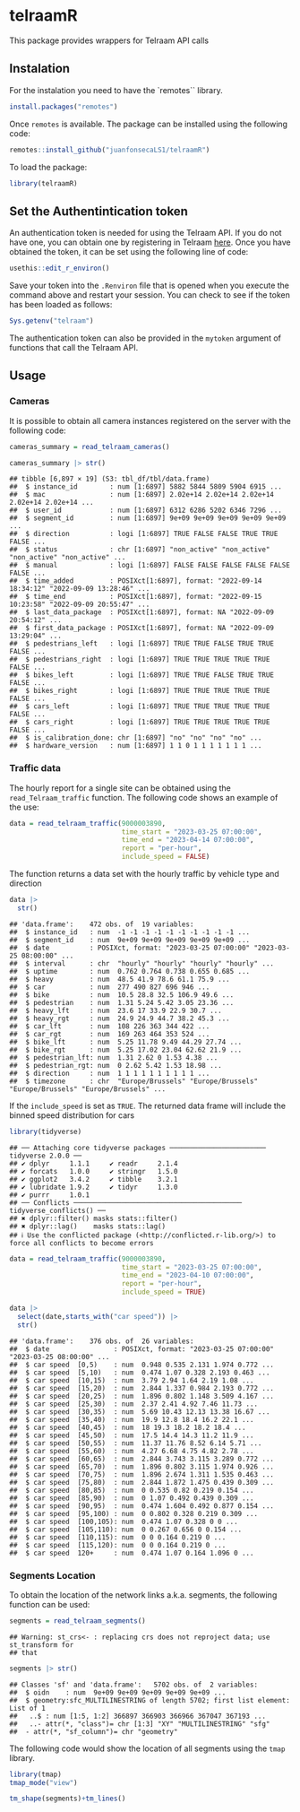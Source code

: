 telraamR
================

This package provides wrappers for Telraam API calls

## Instalation

For the instalation you need to have the \`remotes\`\` library.

``` r
install.packages("remotes")
```

Once `remotes` is available. The package can be installed using the
following code:

``` r
remotes::install_github("juanfonsecaLS1/telraamR")
```

To load the package:

``` r
library(telraamR)
```

## Set the Authentintication token

An authentication token is needed for using the Telraam API. If you do
not have one, you can obtain one by registering in Telraam
[here](https://www.telraam.net/en/register). Once you have obtained the
token, it can be set using the following line of code:

``` r
usethis::edit_r_environ()
```

Save your token into the `.Renviron` file that is opened when you
execute the command above and restart your session. You can check to see
if the token has been loaded as follows:

``` r
Sys.getenv("telraam")
```

The authentication token can also be provided in the `mytoken` argument
of functions that call the Telraam API.

## Usage

### Cameras

It is possible to obtain all camera instances registered on the server
with the following code:

``` r
cameras_summary = read_telraam_cameras()

cameras_summary |> str()
```

    ## tibble [6,897 × 19] (S3: tbl_df/tbl/data.frame)
    ##  $ instance_id        : num [1:6897] 5882 5844 5809 5904 6915 ...
    ##  $ mac                : num [1:6897] 2.02e+14 2.02e+14 2.02e+14 2.02e+14 2.02e+14 ...
    ##  $ user_id            : num [1:6897] 6312 6286 5202 6346 7296 ...
    ##  $ segment_id         : num [1:6897] 9e+09 9e+09 9e+09 9e+09 9e+09 ...
    ##  $ direction          : logi [1:6897] TRUE FALSE FALSE TRUE TRUE FALSE ...
    ##  $ status             : chr [1:6897] "non_active" "non_active" "non_active" "non_active" ...
    ##  $ manual             : logi [1:6897] FALSE FALSE FALSE FALSE FALSE FALSE ...
    ##  $ time_added         : POSIXct[1:6897], format: "2022-09-14 18:34:12" "2022-09-09 13:28:46" ...
    ##  $ time_end           : POSIXct[1:6897], format: "2022-09-15 10:23:58" "2022-09-09 20:55:47" ...
    ##  $ last_data_package  : POSIXct[1:6897], format: NA "2022-09-09 20:54:12" ...
    ##  $ first_data_package : POSIXct[1:6897], format: NA "2022-09-09 13:29:04" ...
    ##  $ pedestrians_left   : logi [1:6897] TRUE TRUE FALSE TRUE TRUE FALSE ...
    ##  $ pedestrians_right  : logi [1:6897] TRUE TRUE TRUE TRUE TRUE FALSE ...
    ##  $ bikes_left         : logi [1:6897] TRUE TRUE FALSE TRUE TRUE FALSE ...
    ##  $ bikes_right        : logi [1:6897] TRUE TRUE TRUE TRUE TRUE FALSE ...
    ##  $ cars_left          : logi [1:6897] TRUE TRUE TRUE TRUE TRUE FALSE ...
    ##  $ cars_right         : logi [1:6897] TRUE TRUE TRUE TRUE TRUE FALSE ...
    ##  $ is_calibration_done: chr [1:6897] "no" "no" "no" "no" ...
    ##  $ hardware_version   : num [1:6897] 1 1 0 1 1 1 1 1 1 1 ...

### Traffic data

The hourly report for a single site can be obtained using the
`read_Telraam_traffic` function. The following code shows an example of
the use:

``` r
data = read_telraam_traffic(9000003890,
                            time_start = "2023-03-25 07:00:00",
                            time_end = "2023-04-14 07:00:00",
                            report = "per-hour",
                            include_speed = FALSE)
```

The function returns a data set with the hourly traffic by vehicle type
and direction

``` r
data |>
  str()
```

    ## 'data.frame':    472 obs. of  19 variables:
    ##  $ instance_id   : num  -1 -1 -1 -1 -1 -1 -1 -1 -1 -1 ...
    ##  $ segment_id    : num  9e+09 9e+09 9e+09 9e+09 9e+09 ...
    ##  $ date          : POSIXct, format: "2023-03-25 07:00:00" "2023-03-25 08:00:00" ...
    ##  $ interval      : chr  "hourly" "hourly" "hourly" "hourly" ...
    ##  $ uptime        : num  0.762 0.764 0.738 0.655 0.685 ...
    ##  $ heavy         : num  48.5 41.9 78.6 61.1 75.9 ...
    ##  $ car           : num  277 490 827 696 946 ...
    ##  $ bike          : num  10.5 28.8 32.5 106.9 49.6 ...
    ##  $ pedestrian    : num  1.31 5.24 5.42 3.05 23.36 ...
    ##  $ heavy_lft     : num  23.6 17 33.9 22.9 30.7 ...
    ##  $ heavy_rgt     : num  24.9 24.9 44.7 38.2 45.3 ...
    ##  $ car_lft       : num  108 226 363 344 422 ...
    ##  $ car_rgt       : num  169 263 464 353 524 ...
    ##  $ bike_lft      : num  5.25 11.78 9.49 44.29 27.74 ...
    ##  $ bike_rgt      : num  5.25 17.02 23.04 62.62 21.9 ...
    ##  $ pedestrian_lft: num  1.31 2.62 0 1.53 4.38 ...
    ##  $ pedestrian_rgt: num  0 2.62 5.42 1.53 18.98 ...
    ##  $ direction     : num  1 1 1 1 1 1 1 1 1 1 ...
    ##  $ timezone      : chr  "Europe/Brussels" "Europe/Brussels" "Europe/Brussels" "Europe/Brussels" ...

If the `include_speed` is set as `TRUE`. The returned data frame will
include the binned speed distribution for cars

``` r
library(tidyverse)
```

    ## ── Attaching core tidyverse packages ──────────────────────── tidyverse 2.0.0 ──
    ## ✔ dplyr     1.1.1     ✔ readr     2.1.4
    ## ✔ forcats   1.0.0     ✔ stringr   1.5.0
    ## ✔ ggplot2   3.4.2     ✔ tibble    3.2.1
    ## ✔ lubridate 1.9.2     ✔ tidyr     1.3.0
    ## ✔ purrr     1.0.1     
    ## ── Conflicts ────────────────────────────────────────── tidyverse_conflicts() ──
    ## ✖ dplyr::filter() masks stats::filter()
    ## ✖ dplyr::lag()    masks stats::lag()
    ## ℹ Use the conflicted package (<http://conflicted.r-lib.org/>) to force all conflicts to become errors

``` r
data = read_telraam_traffic(9000003890,
                            time_start = "2023-03-25 07:00:00",
                            time_end = "2023-04-10 07:00:00",
                            report = "per-hour",
                            include_speed = TRUE)

data |>
  select(date,starts_with("car speed")) |>
  str()
```

    ## 'data.frame':    376 obs. of  26 variables:
    ##  $ date                : POSIXct, format: "2023-03-25 07:00:00" "2023-03-25 08:00:00" ...
    ##  $ car speed  [0,5)    : num  0.948 0.535 2.131 1.974 0.772 ...
    ##  $ car speed  [5,10)   : num  0.474 1.07 0.328 2.193 0.463 ...
    ##  $ car speed  [10,15)  : num  3.79 2.94 1.64 2.19 1.08 ...
    ##  $ car speed  [15,20)  : num  2.844 1.337 0.984 2.193 0.772 ...
    ##  $ car speed  [20,25)  : num  1.896 0.802 1.148 3.509 4.167 ...
    ##  $ car speed  [25,30)  : num  2.37 2.41 4.92 7.46 11.73 ...
    ##  $ car speed  [30,35)  : num  5.69 10.43 12.13 13.38 16.67 ...
    ##  $ car speed  [35,40)  : num  19.9 12.8 18.4 16.2 22.1 ...
    ##  $ car speed  [40,45)  : num  18 19.3 18.2 18.2 18.4 ...
    ##  $ car speed  [45,50)  : num  17.5 14.4 14.3 11.2 11.9 ...
    ##  $ car speed  [50,55)  : num  11.37 11.76 8.52 6.14 5.71 ...
    ##  $ car speed  [55,60)  : num  4.27 6.68 4.75 4.82 2.78 ...
    ##  $ car speed  [60,65)  : num  2.844 3.743 3.115 3.289 0.772 ...
    ##  $ car speed  [65,70)  : num  1.896 0.802 3.115 1.974 0.926 ...
    ##  $ car speed  [70,75)  : num  1.896 2.674 1.311 1.535 0.463 ...
    ##  $ car speed  [75,80)  : num  2.844 1.872 1.475 0.439 0.309 ...
    ##  $ car speed  [80,85)  : num  0 0.535 0.82 0.219 0.154 ...
    ##  $ car speed  [85,90)  : num  0 1.07 0.492 0.439 0.309 ...
    ##  $ car speed  [90,95)  : num  0.474 1.604 0.492 0.877 0.154 ...
    ##  $ car speed  [95,100) : num  0 0.802 0.328 0.219 0.309 ...
    ##  $ car speed  [100,105): num  0.474 1.07 0.328 0 0 ...
    ##  $ car speed  [105,110): num  0 0.267 0.656 0 0.154 ...
    ##  $ car speed  [110,115): num  0 0 0.164 0.219 0 ...
    ##  $ car speed  [115,120): num  0 0 0.164 0.219 0 ...
    ##  $ car speed  120+     : num  0.474 1.07 0.164 1.096 0 ...

### Segments Location

To obtain the location of the network links a.k.a. segments, the
following function can be used:

``` r
segments = read_telraam_segments()
```

    ## Warning: st_crs<- : replacing crs does not reproject data; use st_transform for
    ## that

``` r
segments |> str()
```

    ## Classes 'sf' and 'data.frame':   5702 obs. of  2 variables:
    ##  $ oidn    : num  9e+09 9e+09 9e+09 9e+09 9e+09 ...
    ##  $ geometry:sfc_MULTILINESTRING of length 5702; first list element: List of 1
    ##   ..$ : num [1:5, 1:2] 366897 366903 366966 367047 367193 ...
    ##   ..- attr(*, "class")= chr [1:3] "XY" "MULTILINESTRING" "sfg"
    ##  - attr(*, "sf_column")= chr "geometry"

The following code would show the location of all segments using the
`tmap` library.

``` r
library(tmap)
tmap_mode("view")

tm_shape(segments)+tm_lines()
```
